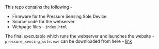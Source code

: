 This repo contains the following -
  - Firmware for the Pressure Sensing Sole Device
  - Source code for the webserver
  - Webpage files - `index.html`
    
The final executable which runs the webserver and launches the website - `pressure_sensing_sole.exe` can be downloaded from here - [link](https://github.com/Phantom140204/Pressure-Sensing-Sole/releases/download/v1.1/pressure_sensing_sole.exe)
